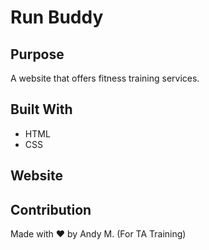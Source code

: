 # Run Buddy

## Purpose
A website that offers fitness training services.

## Built With
* HTML
* CSS

## Website


## Contribution
Made with ❤️ by Andy M.
(For TA Training)
